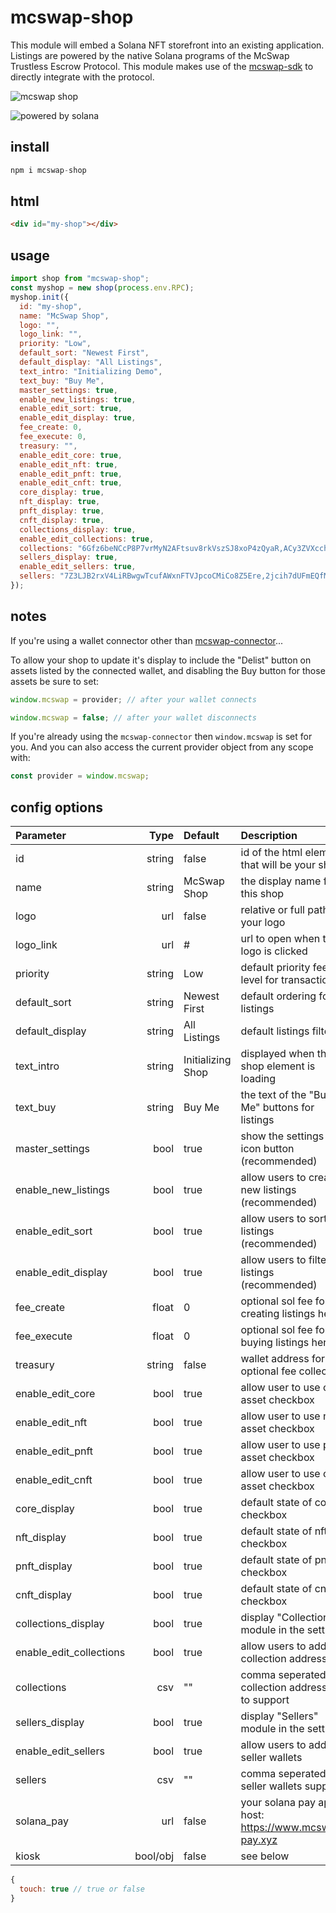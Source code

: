 # mcswap-shop
This module will embed a Solana NFT storefront into an existing application. Listings are powered by the native Solana programs of the McSwap Trustless Escrow Protocol. This module makes use of the [mcswap-sdk](https://github.com/SolDapper/mcswap-sdk) to directly integrate with the protocol.

![mcswap shop](https://repository-images.githubusercontent.com/944741416/ff495e7b-13c4-4692-9ec5-ac8e115229e9)

![powered by solana](https://cd6na2lma222gpigviqcpr5n7uewgxd7uhockofelflsuaop7oiq.arweave.net/EPzQaWwGtaM9BqogJ8et_QljXH-h3CU4pFlXKgHP-5E)

## install
```javascript
npm i mcswap-shop
```

## html
```html
<div id="my-shop"></div>
```

## usage
```javascript
import shop from "mcswap-shop";
const myshop = new shop(process.env.RPC);
myshop.init({
  id: "my-shop",
  name: "McSwap Shop",
  logo: "",
  logo_link: "",
  priority: "Low",
  default_sort: "Newest First",
  default_display: "All Listings",
  text_intro: "Initializing Demo",
  text_buy: "Buy Me",
  master_settings: true,
  enable_new_listings: true,
  enable_edit_sort: true,
  enable_edit_display: true,
  fee_create: 0,
  fee_execute: 0,
  treasury: "",
  enable_edit_core: true,
  enable_edit_nft: true,
  enable_edit_pnft: true,
  enable_edit_cnft: true,
  core_display: true,
  nft_display: true,
  pnft_display: true,
  cnft_display: true,
  collections_display: true,
  enable_edit_collections: true,
  collections: "6Gfz6beNCcP8P7vrMyN2AFtsuv8rkVszSJ8xoP4zQyaR,ACy3ZVXcch8mZXUtRVqsJfa2DhFHxnUJpBb4oeN9tZsX,BL8ocmGmaEiM73JYjAAhgAmHPbtuY3CThYem9g4N5PqQ,BTJPWLW7DLQWpm2TNNEByAM5a1E1AGJp4h43czo9YBLc,Cq2BNRoE5RqyqSmACDQLx4ivp3MgmePwd2mdroZ5hmom,H3mnaqNFFNwqRfEiWFsRTgprCvG4tYFfmNezGEVnaMuQ",
  sellers_display: true,
  enable_edit_sellers: true,
  sellers: "7Z3LJB2rxV4LiRBwgwTcufAWxnFTVJpcoCMiCo8Z5Ere,2jcih7dUFmEQfMUXQQnL2Fkq9zMqj4jwpHqvRVe3gGLL",
});
```

## notes
If you're using a wallet connector other than [mcswap-connector](https://github.com/SolDapper/mcswap-connector)...

To allow your shop to update it's display to include the "Delist" button on assets listed by the connected wallet, and disabling the Buy button for those assets be sure to set:
```javascript
window.mcswap = provider; // after your wallet connects
```
```javascript
window.mcswap = false; // after your wallet disconnects
```

If you're already using the `mcswap-connector` then `window.mcswap` is set for you. And you can also access the current provider object from any scope with:
```javascript
const provider = window.mcswap;
```

## config options

| **Parameter**         |    **Type**     |      **Default**      | **Description**                           |
| :-----------------------|----------------:|:----------------------|:--------------------------------------------------------- |
| id                      | string          |  false                |  id of the html element that will be your shop            |
| name                    | string          |  McSwap Shop          |  the display name for this shop                           |
| logo                    | url             |  false                |  relative or full path to your logo                       |
| logo_link               | url             |  #                    |  url to open when the logo is clicked                     |
| priority                | string          |  Low                  |  default priority fee level for transactions              |
| default_sort            | string          |  Newest First         |  default ordering for listings                            |
| default_display         | string          |  All Listings         |  default listings filter                                  |
| text_intro              | string          |  Initializing Shop    |  displayed when the shop element is loading               |
| text_buy                | string          |  Buy Me               |  the text of the "Buy Me" buttons for listings            |
| master_settings         | bool            |  true                 |  show the settings gear icon button (recommended)         |
| enable_new_listings     | bool            |  true                 |  allow users to create new listings (recommended)         |
| enable_edit_sort        | bool            |  true                 |  allow users to sort listings (recommended)               |
| enable_edit_display     | bool            |  true                 |  allow users to filter listings (recommended)             |
| fee_create              | float           |  0                    |  optional sol fee for creating listings here              |
| fee_execute             | float           |  0                    |  optional sol fee for buying listings here                |
| treasury                | string          |  false                |  wallet address for optional fee collection               |
| enable_edit_core        | bool            |  true                 |  allow user to use core asset checkbox                    |
| enable_edit_nft         | bool            |  true                 |  allow user to use nft asset checkbox                     |
| enable_edit_pnft        | bool            |  true                 |  allow user to use pnft asset checkbox                    |
| enable_edit_cnft        | bool            |  true                 |  allow user to use cnft asset checkbox                    |
| core_display            | bool            |  true                 |  default state of core checkbox                           |
| nft_display             | bool            |  true                 |  default state of nft checkbox                            |
| pnft_display            | bool            |  true                 |  default state of pnft checkbox                           |
| cnft_display            | bool            |  true                 |  default state of cnft checkbox                           |
| collections_display     | bool            |  true                 |  display "Collections" module in the settings             |
| enable_edit_collections | bool            |  true                 |  allow users to add collection addresses                  |
| collections             | csv             |  ""                   |  comma seperated collection addresses to support          |
| sellers_display         | bool            |  true                 |  display "Sellers" module in the settings                 |
| enable_edit_sellers     | bool            |  true                 |  allow users to add seller wallets                        |
| sellers                 | csv             |  ""                   |  comma seperated seller wallets support                   |
| solana_pay              | url             |  false                |  your solana pay api host: https://www.mcswap-pay.xyz     |
| kiosk                   | bool/obj        |  false                |  see below                                                |
```javascript
{
  touch: true // true or false
}
```